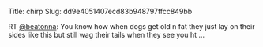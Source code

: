 Title: chirp
Slug: dd9e4051407ecd83b948797ffcc849bb

RT <a href="http://twitter.com/beatonna">@beatonna</a>: You know how when dogs get old n fat they just lay on their sides like this but still wag their tails when they see you ht ...

